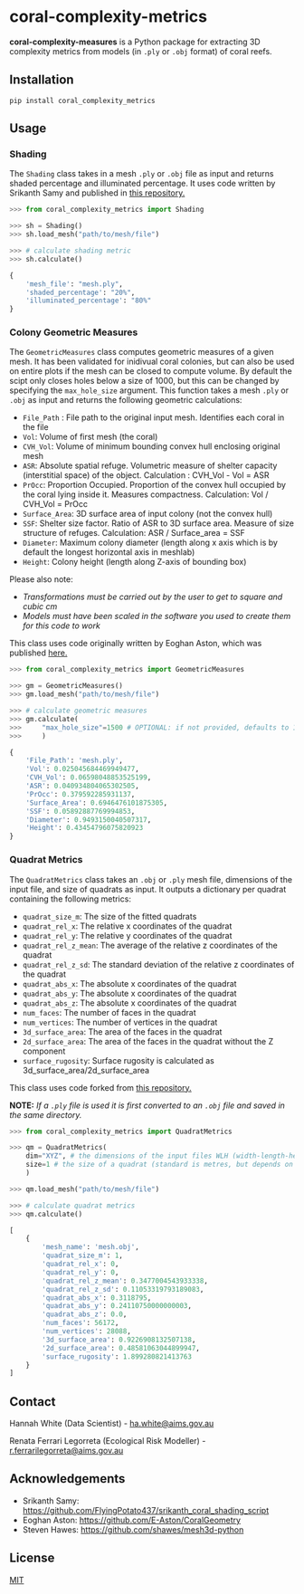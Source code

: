 # coral-complexity-metrics

**coral-complexity-measures** is a Python package for extracting 3D complexity metrics from models (in `.ply` or `.obj` format) of coral reefs.

## Installation

```
pip install coral_complexity_metrics
```

## Usage

### Shading

The `Shading` class takes in a mesh `.ply` or `.obj` file as input and returns shaded percentage and illuminated percentage. It uses code written by Srikanth Samy and published in [this repository.](https://github.com/FlyingPotato437/srikanth_coral_shading_script)

```python
>>> from coral_complexity_metrics import Shading

>>> sh = Shading()
>>> sh.load_mesh("path/to/mesh/file")

>>> # calculate shading metric
>>> sh.calculate()

{
    'mesh_file': "mesh.ply",
    'shaded_percentage': "20%",
    'illuminated_percentage': "80%"
}
```

### Colony Geometric Measures

The `GeometricMeasures` class computes geometric measures of a given mesh. It has been validated for inidivual coral colonies, but can also be used on entire plots if the mesh can be closed to compute volume. By default the scipt only closes holes below a size of 1000, but this can be changed by specifying the `max_hole_size` argument. This function takes a mesh `.ply` or `.obj` as input and returns the following geometric calculations:

* `File_Path` : File path to the original input mesh. Identifies each coral in the file
* `Vol`: Volume of first mesh (the coral)
* `CVH_Vol`: Volume of minimum bounding convex hull enclosing original mesh
* `ASR`: Absolute spatial refuge. Volumetric measure of shelter capacity (interstitial space) of the object. Calculation : CVH_Vol - Vol = ASR
* `PrOcc`: Proportion Occupied. Proportion of the convex hull occupied by the coral lying inside it. Measures compactness. Calculation: Vol / CVH_Vol = PrOcc
* `Surface_Area`: 3D surface area of input colony (not the convex hull)
* `SSF`: Shelter size factor. Ratio of ASR to 3D surface area. Measure of size structure of refuges. Calculation: ASR / Surface_area = SSF
* `Diameter`: Maximum colony diameter (length along x axis which is by default the longest horizontal axis in meshlab)
* `Height`: Colony height (length along Z-axis of bounding box) 

Please also note:
* *Transformations must be carried out by the user to get to square and cubic cm*
* *Models must have been scaled in the software you used to create them for this code to work*

This class uses code originally written by Eoghan Aston, which was published [here.](https://github.com/E-Aston/CoralGeometry)

```python
>>> from coral_complexity_metrics import GeometricMeasures

>>> gm = GeometricMeasures()
>>> gm.load_mesh("path/to/mesh/file")

>>> # calculate geometric measures
>>> gm.calculate(
>>>     "max_hole_size"=1500 # OPTIONAL: if not provided, defaults to 1000
>>>     )

{
    'File_Path': 'mesh.ply', 
    'Vol': 0.025045684469949477, 
    'CVH_Vol': 0.06598048853525199, 
    'ASR': 0.040934804065302505, 
    'PrOcc': 0.379592285931137, 
    'Surface_Area': 0.6946476101875305, 
    'SSF': 0.05892887769994853, 
    'Diameter': 0.9493150040507317, 
    'Height': 0.43454796075820923
}
```

### Quadrat Metrics 

The `QuadratMetrics` class takes an `.obj` or `.ply` mesh file, dimensions of the input file, and size of quadrats as input. It outputs a dictionary per quadrat containing the following metrics:
* `quadrat_size_m`: The size of the fitted quadrats
* `quadrat_rel_x`: The relative x coordinates of the quadrat
* `quadrat_rel_y`: The relative y coordinates of the quadrat
* `quadrat_rel_z_mean`: The average of the relative z coordinates of the quadrat
* `quadrat_rel_z_sd`: The standard deviation of the relative z coordinates of the quadrat
* `quadrat_abs_x`: The absolute x coordinates of the quadrat
* `quadrat_abs_y`: The absolute x coordinates of the quadrat
* `quadrat_abs_z`: The absolute x coordinates of the quadrat
* `num_faces`: The number of faces in the quadrat
* `num_vertices`: The number of vertices in the quadrat
* `3d_surface_area`: The area of the faces in the quadrat
* `2d_surface_area`: The area of the faces in the quadrat without the Z component
* `surface_rugosity`: Surface rugosity is calculated as 3d_surface_area/2d_surface_area

This class uses code forked from [this repository.](https://github.com/shawes/mesh3d-python)

**NOTE:** *If a `.ply` file is used it is first converted to an `.obj` file and saved in the same directory.*

```python
>>> from coral_complexity_metrics import QuadratMetrics

>>> qm = QuadratMetrics(
    dim="XYZ", # the dimensions of the input files WLH (width-length-height)
    size=1 # the size of a quadrat (standard is metres, but depends on the mesh units)
    )

>>> qm.load_mesh("path/to/mesh/file")

>>> # calculate quadrat metrics
>>> qm.calculate()

[
    {
        'mesh_name': 'mesh.obj', 
        'quadrat_size_m': 1, 
        'quadrat_rel_x': 0, 
        'quadrat_rel_y': 0, 
        'quadrat_rel_z_mean': 0.3477004543933338, 
        'quadrat_rel_z_sd': 0.11053319793189083, 
        'quadrat_abs_x': 0.3118795, 
        'quadrat_abs_y': 0.24110750000000003, 
        'quadrat_abs_z': 0.0, 
        'num_faces': 56172, 
        'num_vertices': 28088, 
        '3d_surface_area': 0.9226908132507138, 
        '2d_surface_area': 0.48581063044899947, 
        'surface_rugosity': 1.899280821413763
    }
]

```

## Contact

Hannah White (Data Scientist) - ha.white@aims.gov.au

Renata Ferrari Legorreta (Ecological Risk Modeller) - r.ferrarilegorreta@aims.gov.au 

## Acknowledgements

* Srikanth Samy: https://github.com/FlyingPotato437/srikanth_coral_shading_script
* Eoghan Aston: https://github.com/E-Aston/CoralGeometry
* Steven Hawes: https://github.com/shawes/mesh3d-python

## License

[MIT](https://choosealicense.com/licenses/mit/)